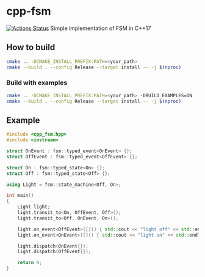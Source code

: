 # cpp-fsm
[![Actions Status](https://github.com/m1nuz/cpp-fsm/workflows/CMake/badge.svg)](https://github.com/m1nuz/cpp-fsm/actions)
Simple implementation of FSM in C++17

## How to build
```sh
cmake .. -DCMAKE_INSTALL_PREFIX:PATH=<your_path>
cmake --build . --config Release --target install -- -j $(nproc)
```

### Build with examples
```sh
cmake .. -DCMAKE_INSTALL_PREFIX:PATH=<your_path> -DBUILD_EXAMPLES=ON
cmake --build . --config Release --target install -- -j $(nproc)
```

## Example
```cpp
#include <cpp_fsm.hpp>
#include <iostream>

struct OnEvent : fsm::typed_event<OnEvent> {};
struct OffEvent : fsm::typed_event<OffEvent> {};

struct On : fsm::typed_state<On> {};
struct Off : fsm::typed_state<Off> {};

using Light = fsm::state_machine<Off, On>;

int main()
{
    Light light;
    light.transit_to<On, OffEvent, Off>();
    light.transit_to<Off, OnEvent, On>();

    light.on_event<OffEvent>([]() { std::cout << "light off" << std::endl; });
    light.on_event<OnEvent>([]() { std::cout << "light on" << std::endl; });

    light.dispatch(OnEvent{});
    light.dispatch(OffEvent{});

    return 0;
}
```
